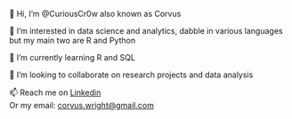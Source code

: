 👋 Hi, I’m @CuriousCr0w also known as Corvus

👀 I’m interested in data science and analytics, dabble in various languages but my main two are R and Python

🌱 I’m currently learning R and SQL

💞️ I’m looking to collaborate on research projects and data analysis

📫 Reach me on [Linkedin](https://www.linkedin.com/in/corvus-wright-740723214/)<br>
Or my email: [corvus.wright@gmail.com](corvus.wright@gmail.com)



